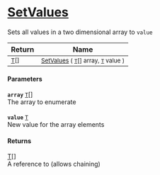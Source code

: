 # [SetValues](./ArrayExtension-100663388.md)

Sets all values in a two dimensional array to `value`

| Return | Name | 
| --- | --- | 
| <sub>[T](./ArrayExtension-100663388.md)[]</sub>| <sub>[SetValues](./ArrayExtension-100663388.md) ( [`T`](./ArrayExtension-100663388.md)[] array, [`T`](./ArrayExtension-100663388.md) value )</sub>| <br>


#### Parameters
**`array`**  [`T`](./ArrayExtension-100663388.md)[]<br>The array to enumerate<br><br>**`value`**  [`T`](./ArrayExtension-100663388.md)<br>New value for the array elements
#### Returns
[T](./ArrayExtension-100663388.md)[]<br>
A reference to  (allows chaining)